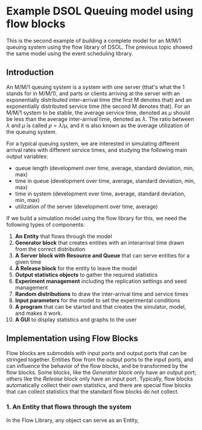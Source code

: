 # Example DSOL Queuing model using flow blocks

This is the second example of building a complete model for an M/M/1 queuing system using the flow library of DSOL. The previous topic showed the same model using the event scheduling library.

## Introduction
An M/M/1 queuing system is a system with one server (that's what the 1 stands for in M/M/1), and parts or clients arriving at the server with an exponentially distributed inter-arrival time (the first M denotes that) and an exponentially distributed service time (the second M denotes that). 
For an M/M/1 system to be stable, the average service time, denoted as $\mu$ should be less than the average inter-arrival time, denoted as $\lambda$. The ratio between $\lambda$ and $\mu$ is called $\rho = \lambda / \mu$, and it is also known as the average utilization of the queuing system. 

For a typical queuing system, we are interested in simulating different arrival rates with different service times, and studying the following main output variables:

- queue length (development over time, average, standard deviation, min, max)
- time in queue (development over time, average, standard deviation, min, max)
- time in system (development over time, average, standard deviation, min, max)
- utilization of the server (development over time, average)

If we build a simulation model using the flow library for this, we need the following types of components:

1. **An Entity** that flows through the model
2. **Generator block** that creates entities with an interarrival time drawn from the correct distribution
3. **A Server block with Resource and Queue** that can serve entities for a given time
4. **A Release block** for the entity to leave the model
5. **Output statistics objects** to gather the required statistics
6. **Experiment management** including the replication settings and seed management
7. **Random distributions** to draw the inter-arrival time and service times
8. **Input parameters** for the model to set the experimental conditions
9. **A program** that can be started and that creates the simulator, model, and makes it work.
10. **A GUI** to display statistics and graphs to the user


## Implementation using Flow Blocks
Flow blocks are submodels with input ports and output ports that can be stringed together. Entities flow from the output ports to the input ports, and can influence the behavior of the flow blocks, and be transformed by the flow blocks. Some blocks, like the *Generator* block only have an output port; others like the _Release_ block only have an input port. Typically, flow blocks automatically collect their own statistics, and there are special flow blocks that can collect statistics that the standard flow blocks do not collect.


### 1. An Entity that flows through the system
In the Flow Library, any object can serve as an Entity, 